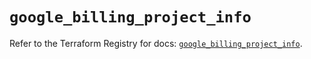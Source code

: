 # `google_billing_project_info`

Refer to the Terraform Registry for docs: [`google_billing_project_info`](https://registry.terraform.io/providers/hashicorp/google/5.42.0/docs/resources/billing_project_info).
